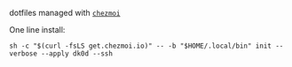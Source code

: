
dotfiles managed with [`chezmoi`](https://github.com/twpayne/chezmoi)

One line install: 

```shell
sh -c "$(curl -fsLS get.chezmoi.io)" -- -b "$HOME/.local/bin" init --verbose --apply dk0d --ssh
```


